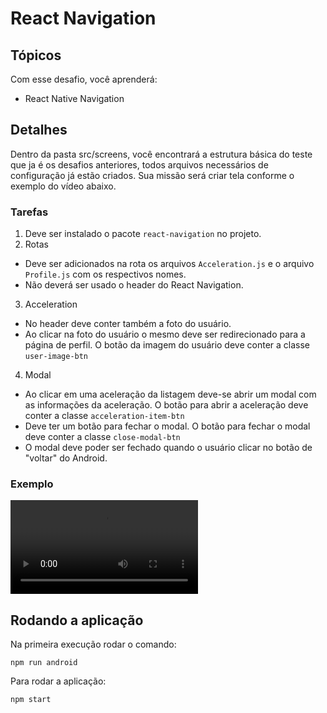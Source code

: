 # React Navigation

## Tópicos
Com esse desafio, você aprenderá:

- React Native Navigation

## Detalhes

Dentro da pasta src/screens, você encontrará a estrutura básica do teste que ja é os desafios anteriores, todos arquivos necessários de configuração já estão criados. Sua missão será criar tela conforme o exemplo do vídeo abaixo.

### Tarefas

1. Deve ser instalado o pacote `react-navigation` no projeto.
2. Rotas
  - Deve ser adicionados na rota os arquivos `Acceleration.js` e o arquivo `Profile.js` com os respectivos nomes.
  - Não deverá ser usado o header do React Navigation.
3. Acceleration
  - No header deve conter também a foto do usuário.
  - Ao clicar na foto do usuário o mesmo deve ser redirecionado para a página de perfil. O botão da imagem do usuário deve conter a classe `user-image-btn`
4. Modal
  - Ao clicar em uma aceleração da listagem deve-se abrir um modal com as informações da aceleração. O botão para abrir a aceleração deve conter a classe `acceleration-item-btn`
  - Deve ter um botão para fechar o modal. O botão para fechar o modal deve conter a classe `close-modal-btn`
  - O modal deve poder ser fechado quando o usuário clicar no botão de "voltar" do Android.

### Exemplo
![](https://codenation-challenges.s3-us-west-1.amazonaws.com/react-native-3/react-native-3.webm)

## Rodando a aplicação
Na primeira execução rodar o comando:
```
npm run android
```
Para rodar a aplicação:
```
npm start
```
